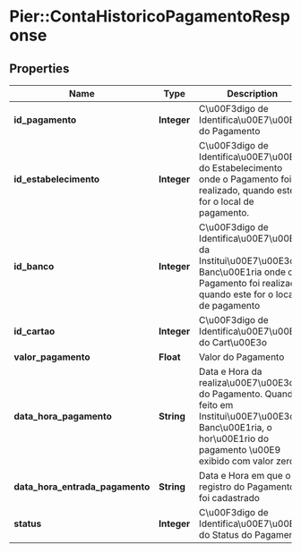 # Pier::ContaHistoricoPagamentoResponse

## Properties
Name | Type | Description | Notes
------------ | ------------- | ------------- | -------------
**id_pagamento** | **Integer** | C\u00F3digo de Identifica\u00E7\u00E3o do Pagamento | [optional] 
**id_estabelecimento** | **Integer** | C\u00F3digo de Identifica\u00E7\u00E3o do Estabelecimento onde o Pagamento foi realizado, quando este for o local de pagamento. | [optional] 
**id_banco** | **Integer** | C\u00F3digo de Identifica\u00E7\u00E3o da Institui\u00E7\u00E3o Banc\u00E1ria onde o Pagamento foi realizado, quando este for o local de pagamento | [optional] 
**id_cartao** | **Integer** | C\u00F3digo de Identifica\u00E7\u00E3o do Cart\u00E3o | [optional] 
**valor_pagamento** | **Float** | Valor do Pagamento | [optional] 
**data_hora_pagamento** | **String** | Data e Hora da realiza\u00E7\u00E3o do Pagamento. Quando feito em Institui\u00E7\u00E3o Banc\u00E1ria, o hor\u00E1rio do pagamento \u00E9 exibido com valor zero | [optional] 
**data_hora_entrada_pagamento** | **String** | Data e Hora em que o registro do Pagamento foi cadastrado | [optional] 
**status** | **Integer** | C\u00F3digo de Identifica\u00E7\u00E3o do Status do Pagamento | [optional] 



